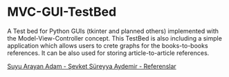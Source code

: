 # MVC-GUI-TestBed

A Test bed for Python GUIs (tkinter and planned others) implemented with the Model-View-Controller concept. 
This TestBed is also including a simple application which allows users to crete graphs for the books-to-books references. 
It can be also used for storing article-to-article references.

[Suyu Arayan Adam - Şevket Süreyya Aydemir - Referenslar](https://ouestware.gitlab.io/retina/1.0.0-beta.1/#/graph/?url=https%3A%2F%2Fgist.githubusercontent.com%2Fmuratkendir%2F2c889a991e2b1a7b688e20d1941d8d89%2Fraw%2F06c2ddb61d0a322665565519e3e0fc679112380a%2Fsuyu_arayan_adam.gexf&r=d&s=r&sa=r&st=a&le=28)
